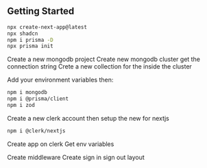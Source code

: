 ## Getting Started

```bash
npx create-next-app@latest
npx shadcn
npm i prisma -D
npx prisma init
```

Create a new mongodb project
Create new mongodb cluster get the connection string
Crete a new collection for the inside the cluster

Add your environment variables then:

```bash
npm i mongodb
npm i @prisma/client
npm i zod
```

Create a new clerk account then setup the new for nextjs

```bash
npm i @clerk/nextjs
```

Create app on clerk
Get env variables

Create middleware
Create sign in sign out layout
